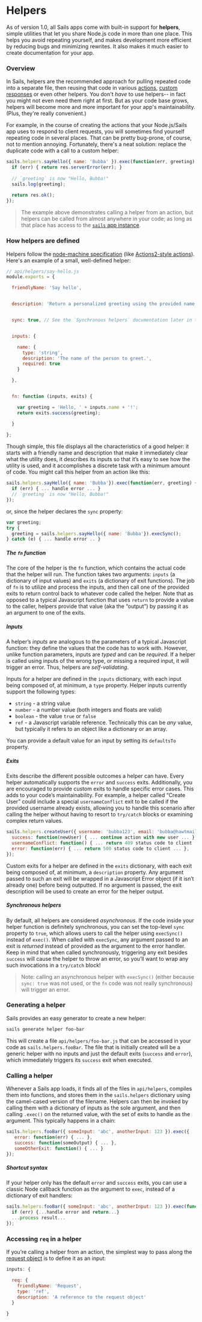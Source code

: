 # Helpers

As of version 1.0, all Sails apps come with built-in support for **helpers**, simple utilities that let you share Node.js code in more than one place.  This helps you avoid repeating yourself, and makes development more efficient by reducing bugs and minimizing rewrites.  It also makes it much easier to create documentation for your app.

### Overview

In Sails, helpers are the recommended approach for pulling repeated code into a separate file, then reusing that code in various [actions](http://sailsjs.com/documentation/concepts/actions-and-controllers), [custom responses](http://sailsjs.com/documentation/concepts/custom-responses) or even other helpers. You don't _have_ to use helpers-- in fact you might not even need them right at first.  But as your code base grows, helpers will become more and more important for your app's maintainability.  (Plus, they're really convenient.)

For example, in the course of creating the actions that your Node.js/Sails app uses to respond to client requests, you will sometimes find yourself repeating code in several places.  That can be pretty bug-prone, of course, not to mention annoying.  Fortunately, there's a neat solution: replace the duplicate code with a call to a custom helper:

```javascript
sails.helpers.sayHello({ name: 'Bubba' }).exec(function(err, greeting) {
  if (err) { return res.serverError(err); }
  
  // `greeting` is now "Hello, Bubba!"
  sails.log(greeting);
  
  return res.ok();
});
```

> The example above demonstrates calling a helper from an action, but helpers can be called from almost anywhere in your code; as long as that place has access to the [`sails` app instance](http://sailsjs.com/documentation/reference/application).

### How helpers are defined

Helpers follow the <a href="http://node-machine.org" target="_blank">node-machine specification</a> (like [Actions2-style actions](http://sailsjs.com/documentation/concepts/actions-and-controllers#?actions-2)).  Here's an example of a small, well-defined helper:

```javascript
// api/helpers/say-hello.js
module.exports = {

  friendlyName: 'Say hello',


  description: 'Return a personalized greeting using the provided name.',


  sync: true, // See the `Synchronous helpers` documentation later in this document


  inputs: {

    name: {
      type: 'string',
      description: 'The name of the person to greet.',
      required: true
    }

  },


  fn: function (inputs, exits) {

    var greeting = 'Hello, ' + inputs.name + '!';
    return exits.success(greeting);

  }
  
};
```

Though simple, this file displays all the characteristics of a good helper: it starts with a friendly name and description that make it immediately clear what the utility does, it describes its inputs so that it&rsquo;s easy to see how the utility is used, and it accomplishes a discrete task with a minimum amount of code.  You might call this helper from an action like this:

```javascript
sails.helpers.sayHello({ name: 'Bubba'}).exec(function(err, greeting) {
  if (err) { ... handle error ... }
  // `greeting` is now "Hello, Bubba!"
});
```

or, since the helper declares the `sync` property:

```javascript
var greeting;
try {
  greeting = sails.helpers.sayHello({ name: 'Bubba'}).execSync();
} catch (e) { ... handle error .. }
```

##### The `fn` function

The core of the helper is the `fn` function, which contains the actual code that the helper will run.  The function takes two arguments: `inputs` (a dictionary of input values) and `exits` (a dictionary of exit functions).  The job of `fn` is to utilize and process the inputs, and then call one of the provided exits to return control back to whatever code called the helper.  Note that as opposed to a typical Javascript function that uses `return` to provide a value to the caller, helpers provide that value (aka the &ldquo;output&rdquo;) by passing it as an argument to one of the exits.

##### Inputs

A helper&rsquo;s _inputs_ are analogous to the parameters of a typical Javascript function: they define the values that the code has to work with.  However, unlike function parameters, inputs are _typed_ and can be _required_.  If a helper is called using inputs of the wrong type, or missing a required input, it will trigger an error.  Thus, helpers are _self-validating_.

Inputs for a helper are defined in the `inputs` dictionary, with each input being composed of, at minimum, a `type` property.  Helper inputs currently support the following types:

* `string` - a string value
* `number` - a number value (both integers and floats are valid)
* `boolean` - the value `true` or `false`
* `ref` - a Javascript variable reference.  Technically this can be _any_ value, but typically it refers to an object like a dictionary or an array.

You can provide a default value for an input by setting its `defaultsTo` property.

##### Exits

Exits describe the different possible outcomes a helper can have.  Every helper automatically supports the `error` and `success` exits.  Additionally, you are encouraged to provide custom exits to handle specific error cases.  This adds to your code&rsquo;s maintainability.  For example, a helper called &ldquo;Create User&rdquo; could include a special `usernameConflict` exit to be called if the provided username already exists, allowing you to handle this scenario after calling the helper without having to resort to `try/catch` blocks or examining complex return values.

```javascript
sails.helpers.createUser({ username: 'bubba123', email: 'bubba@hawtmail.com'}).exec({
  success: function(newUser) { ... continue action with new user ... },
  usernameConflict: function() { ... return 409 status code to client ... }
  error: function(err) { ... return 500 status code to client ... },
});
```

Custom exits for a helper are defined in the `exits` dictionary, with each exit being composed of, at minimum, a `description` property.  Any argument passed to such an exit will be wrapped in a Javascript Error object (if it isn&rsquo;t already one) before being outputted.  If no argument is passed, the exit description will be used to create an error for the helper output.

##### Synchronous helpers

By default, all helpers are considered _asynchronous_.  If the code inside your helper function is definitely synchronous, you can set the top-level `sync` property to `true`, which allows users to call the helper using `execSync()` instead of `exec()`.  When called with `execSync`, any argument passed to an exit is _returned_ instead of provided as the argument to the error handler.  Keep in mind that when called synchronously, triggering any exit besides `success` will cause the helper to throw an error, so you&rsquo;ll want to wrap any such invocations in a `try/catch` block!

> Note: calling an asynchronous helper with `execSync()` (either because `sync: true` was not used, or the `fn` code was not really synchronous) will trigger an error.

### Generating a helper

Sails provides an easy generator to create a new helper:

```bash
sails generate helper foo-bar
```

This will create a file `api/helpers/foo-bar.js` that can be accessed in your code as `sails.helpers.fooBar`.  The file that is initially created will be a generic helper with no inputs and just the default exits (`success` and `error`), which immediately triggers its `success` exit when executed.

### Calling a helper

Whenever a Sails app loads, it finds all of the files in `api/helpers`, compiles them into functions, and stores them in the `sails.helpers` dictionary using the camel-cased version of the filename.  Helpers can then be invoked by calling them with a dictionary of inputs as the sole argument, and then calling `.exec()` on the returned value, with the set of exits to handle as the argument.  This typically happens in a chain:

```javascript
sails.helpers.fooBar({ someInput: 'abc', anotherInput: 123 }).exec({
   error: function(err) { ... },
   success: function(someOutput) { ... },
   someOtherExit: function() { ... }
});
```

##### Shortcut syntax

If your helper only has the default `error` and `success` exits, you can use a classic Node callback function as the argument to `exec`, instead of a dictionary of exit handlers:

```javascript
sails.helpers.fooBar({ someInput: 'abc', anotherInput: 123 }).exec(function(err, result) {
  if (err) {...handle error and return...}
  ...process result...
});
```

### Accessing `req` in a helper

If you&rsquo;re calling a helper from an action, the simplest way to pass along the [request object](http://sailsjs.com/documentation/reference/request-req) is to define it as an input:

```javascript
inputs: {

  req: {
    friendlyName: 'Request',
    type: 'ref',
    description: 'A reference to the request object'
  }
  
}
```

<docmeta name="displayName" value="Helpers">
